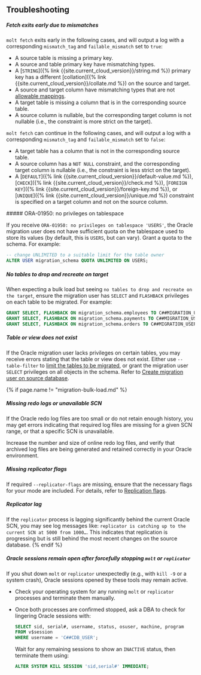 ## Troubleshooting

##### Fetch exits early due to mismatches

`molt fetch` exits early in the following cases, and will output a log with a corresponding `mismatch_tag` and `failable_mismatch` set to `true`:

- A source table is missing a primary key.
- A source and table primary key have mismatching types.
- A [`STRING`]({% link {{site.current_cloud_version}}/string.md %}) primary key has a different [collation]({% link {{site.current_cloud_version}}/collate.md %}) on the source and target.
- A source and target column have mismatching types that are not [allowable mappings](#type-mapping).
- A target table is missing a column that is in the corresponding source table.
- A source column is nullable, but the corresponding target column is not nullable (i.e., the constraint is more strict on the target).

`molt fetch` can continue in the following cases, and will output a log with a corresponding `mismatch_tag` and `failable_mismatch` set to `false`:

- A target table has a column that is not in the corresponding source table.
- A source column has a `NOT NULL` constraint, and the corresponding target column is nullable (i.e., the constraint is less strict on the target).
- A [`DEFAULT`]({% link {{site.current_cloud_version}}/default-value.md %}), [`CHECK`]({% link {{site.current_cloud_version}}/check.md %}), [`FOREIGN KEY`]({% link {{site.current_cloud_version}}/foreign-key.md %}), or [`UNIQUE`]({% link {{site.current_cloud_version}}/unique.md %}) constraint is specified on a target column and not on the source column.

<section class="filter-content" markdown="1" data-scope="oracle">
##### ORA-01950: no privileges on tablespace

If you receive `ORA-01950: no privileges on tablespace 'USERS'`, the Oracle migration user does not have sufficient quota on the tablespace used to store its values (by default, this is `USERS`, but can vary). Grant a quota to the schema. For example:

~~~ sql
-- change UNLIMITED to a suitable limit for the table owner
ALTER USER migration_schema QUOTA UNLIMITED ON USERS;
~~~

##### No tables to drop and recreate on target

When expecting a bulk load but seeing `no tables to drop and recreate on the target`, ensure the migration user has `SELECT` and `FLASHBACK` privileges on each table to be migrated. For example:

~~~ sql
GRANT SELECT, FLASHBACK ON migration_schema.employees TO C##MIGRATION_USER;
GRANT SELECT, FLASHBACK ON migration_schema.payments TO C##MIGRATION_USER;
GRANT SELECT, FLASHBACK ON migration_schema.orders TO C##MIGRATION_USER;
~~~

##### Table or view does not exist

If the Oracle migration user lacks privileges on certain tables, you may receive errors stating that the table or view does not exist. Either use `--table-filter` to [limit the tables to be migrated](#schema-and-table-filtering), or grant the migration user `SELECT` privileges on all objects in the schema. Refer to [Create migration user on source database](#create-migration-user-on-source-database).

{% if page.name != "migration-bulk-load.md" %}
##### Missing redo logs or unavailable SCN

If the Oracle redo log files are too small or do not retain enough history, you may get errors indicating that required log files are missing for a given SCN range, or that a specific SCN is unavailable.

Increase the number and size of online redo log files, and verify that archived log files are being generated and retained correctly in your Oracle environment.

##### Missing replicator flags

If required `--replicator-flags` are missing, ensure that the necessary flags for your mode are included. For details, refer to [Replication flags](#replication-flags).

##### Replicator lag

If the `replicator` process is lagging significantly behind the current Oracle SCN, you may see log messages like: `replicator is catching up to the current SCN at 5000 from 1000…`. This indicates that replication is progressing but is still behind the most recent changes on the source database.
{% endif %}

##### Oracle sessions remain open after forcefully stopping `molt` or `replicator`

If you shut down `molt` or `replicator` unexpectedly (e.g., with `kill -9` or a system crash), Oracle sessions opened by these tools may remain active.

- Check your operating system for any running `molt` or `replicator` processes and terminate them manually.
- Once both processes are confirmed stopped, ask a DBA to check for lingering Oracle sessions with:

    ~~~ sql
    SELECT sid, serial#, username, status, osuser, machine, program
    FROM v$session
    WHERE username = 'C##CDB_USER';
    ~~~

    Wait for any remaining sessions to show an `INACTIVE` status, then terminate them using:

    ~~~ sql
    ALTER SYSTEM KILL SESSION 'sid,serial#' IMMEDIATE;
    ~~~
</section>